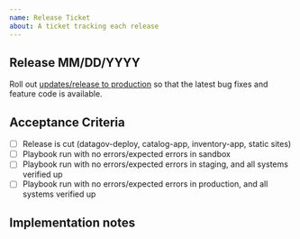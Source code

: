```yaml
---
name: Release Ticket
about: A ticket tracking each release
---
```

## Release MM/DD/YYYY

Roll out [updates/release to production](https://github.com/GSA/datagov-deploy/wiki/Releases) so that the latest bug fixes and feature code is available.

## Acceptance Criteria

- [ ] Release is cut (datagov-deploy, catalog-app, inventory-app, static sites)
- [ ] Playbook run with no errors/expected errors in sandbox
- [ ] Playbook run with no errors/expected errors in staging, and all systems verified up
- [ ] Playbook run with no errors/expected errors in production, and all systems verified up

## Implementation notes

<!-- Write notes of things that went poorly that should be noted for next time. Include link to release thread if appropriate. --!>

